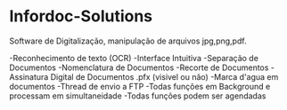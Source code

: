 # Infordoc-Solutions

Software de Digitalização, manipulação de arquivos jpg,png,pdf.

-Reconhecimento de texto (OCR)
-Interface Intuitiva
-Separação de Documentos
-Nomenclatura de Documentos
-Recorte de Documentos
-Assinatura Digital de Documentos .pfx (visivel ou não)
-Marca d'agua em documentos
-Thread de envio a FTP
-Todas funções em Background e processam em simultaneidade
-Todas funções podem ser agendadas
